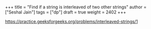 +++
title = "Find if a string is interleaved of two other strings"
author = ["Seshal Jain"]
tags = ["dp"]
draft = true
weight = 2402
+++

<https://practice.geeksforgeeks.org/problems/interleaved-strings/1>
